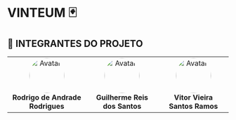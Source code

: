 # VINTEUM 🃏

## 👥 INTEGRANTES DO PROJETO

<div align="center">
  <table>
    <tr>
      <td align="center">
        <img src="https://avatars.githubusercontent.com/buskik" width="80px" height="80px" alt="Avatar" style="border-radius: 50%;">
        <br>
        <strong>Rodrigo de Andrade Rodrigues</strong>
      </td>
      <td align="center">
        <img src="https://avatars.githubusercontent.com/reizitodev" width="80px" height="80px" alt="Avatar" style="border-radius: 50%;">
        <br>
        <strong>Guilherme Reis dos Santos</strong>
      </td>
      <td align="center">
        <img src="https://avatars.githubusercontent.com/u/142833299?v=4" width="80px" height="80px" alt="Avatar" style="border-radius: 50%;">
        <br>
        <strong>Vitor Vieira Santos Ramos</strong>
      </td>
    </tr>
  </table>
</div>
